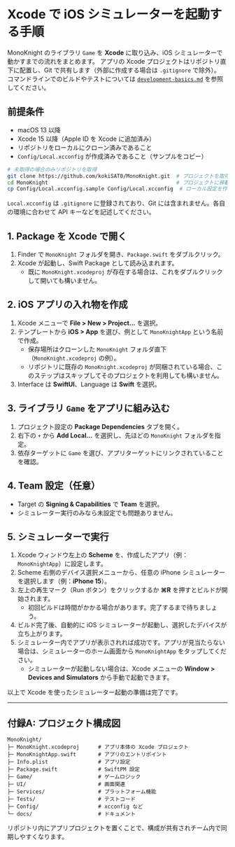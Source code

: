 # Xcode で iOS シミュレーターを起動する手順

MonoKnight のライブラリ `Game` を **Xcode** に取り込み、iOS シミュレーターで動かすまでの流れをまとめます。
アプリの Xcode プロジェクトはリポジトリ直下に配置し、Git で共有します（外部に作成する場合は `.gitignore` で除外）。
コマンドラインでのビルドやテストについては [`development-basics.md`](development-basics.md) を参照してください。

## 前提条件
- macOS 13 以降
- Xcode 15 以降（Apple ID を Xcode に追加済み）
- リポジトリをローカルにクローン済みであること
- `Config/Local.xcconfig` が作成済みであること（サンプルをコピー）

```bash
# 未取得の場合のみリポジトリを取得
git clone https://github.com/kokiSAT0/MonoKnight.git  # プロジェクトを取得
cd MonoKnight                                         # プロジェクトに移動
cp Config/Local.xcconfig.sample Config/Local.xcconfig  # ローカル設定を作成（Git 管理外）
```

`Local.xcconfig` は `.gitignore` に登録されており、Git には含まれません。各自の環境に合わせて API キーなどを記述してください。

## 1. Package を Xcode で開く
1. Finder で `MonoKnight` フォルダを開き、`Package.swift` をダブルクリック。
2. Xcode が起動し、Swift Package として読み込まれます。
   - 既に `MonoKnight.xcodeproj` が存在する場合は、これをダブルクリックして開いても構いません。

## 2. iOS アプリの入れ物を作成
1. Xcode メニューで **File > New > Project…** を選択。
2. テンプレートから **iOS > App** を選び、例として `MonoKnightApp` という名前で作成。
   - 保存場所はクローンした `MonoKnight` フォルダ直下（`MonoKnight.xcodeproj` の例）。
   - リポジトリに既存の `MonoKnight.xcodeproj` が同梱されている場合、このステップはスキップしてそのプロジェクトを利用しても構いません。
3. Interface は **SwiftUI**、Language は **Swift** を選択。

## 3. ライブラリ `Game` をアプリに組み込む
1. プロジェクト設定の **Package Dependencies** タブを開く。
2. 右下の `+` から **Add Local…** を選択し、先ほどの `MonoKnight` フォルダを指定。
3. 依存ターゲットに `Game` を選び、アプリターゲットにリンクされていることを確認。

## 4. Team 設定（任意）
- Target の **Signing & Capabilities** で **Team** を選択。
- シミュレーター実行のみなら未設定でも問題ありません。

## 5. シミュレーターで実行
1. Xcode ウィンドウ左上の **Scheme** を、作成したアプリ（例：`MonoKnightApp`）に設定します。
2. Scheme 右側のデバイス選択メニューから、任意の iPhone シミュレーターを選択します（例：**iPhone 15**）。
3. 左上の再生マーク（Run ボタン）をクリックするか **⌘R** を押すとビルドが開始されます。
   - 初回ビルドは時間がかかる場合があります。完了するまで待ちましょう。
4. ビルド完了後、自動的に iOS シミュレーターが起動し、選択したデバイスが立ち上がります。
5. シミュレーター内でアプリが表示されれば成功です。アプリが見当たらない場合は、シミュレーターのホーム画面から `MonoKnightApp` をタップしてください。
   - シミュレーターが起動しない場合は、Xcode メニューの **Window > Devices and Simulators** から手動で起動できます。

以上で Xcode を使ったシミュレーター起動の準備は完了です。

---

## 付録A: プロジェクト構成図

```text
MonoKnight/
├─ MonoKnight.xcodeproj      # アプリ本体の Xcode プロジェクト
├─ MonoKnightApp.swift       # アプリのエントリポイント
├─ Info.plist                # アプリ設定
├─ Package.swift             # SwiftPM 設定
├─ Game/                     # ゲームロジック
├─ UI/                       # 画面関連
├─ Services/                 # プラットフォーム機能
├─ Tests/                    # テストコード
├─ Config/                   # xcconfig など
└─ docs/                     # ドキュメント
```

リポジトリ内にアプリプロジェクトを置くことで、構成が共有されチーム内で同期しやすくなります。

